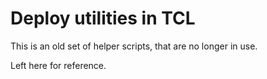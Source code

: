 # Deploy utilities in TCL
This is an old set of helper scripts, that are no longer in use.

Left here for reference.
